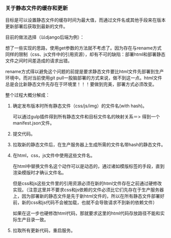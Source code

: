 ### 关于静态文件的缓存和更新

目标是可以设置静态文件的缓存时间为最大值，而通过文件名或其他手段来在版本更新部署后获取到最新的文件。

目前的做法选择（以django后端为例）：

想了一些实现的思路，使用get参数的方法就不考虑了。因为存在与rename方式同样的限制（css、js文件中的引用资源），却有不可的缺陷：部署html和部署静态文件之间时间差造成的请求出错。

rename方式得以避免这个问题的前提是要求静态文件要比html文件先部署到生产环境中。而对当前使用git pull一股脑部署的方式来说，做不到这一点。html文件总是会比新静态文件先存在于环境里！！！要做到完美，部署方式必须改变。

整个过程大概分解成：

1. 确定发布版本时所有静态文件（css/js/img）的文件名(with hash)。
	
	可以通过gulp插件得到所有静态文件和目标文件名的映射关系＝> 得到一个manifest.json文件。
	
2. 提交代码。

3. 拉取新的静态文件后，在生产服务器上生成所需的文件名带hash的静态文件。

2. 在html，css，js文件中使用这些文件名。

	在html中替换文件名这个动作可以是动态的，通过诸如模版标签的手段，直到渲染模版时才确认文件名。
	
	但是css和js这些文件里的引用资源必须在新的html文件存在之前通过硬修改实现。（注意这里并不要求css和js依赖的文件必须比它们先存在于生产服务器上，因为部署新的静态文件是先于新html文件的，所以在所有静态文件部署好前，新的css和js代码不会被加载，也就不会导致请求不到新的依赖文件）
	
	如果在这一步也硬修改html代码，那就要求这里的html代码存放路径不能和实际生产目录一致。

4. 拉取所有更新代码，重启服务。
	

